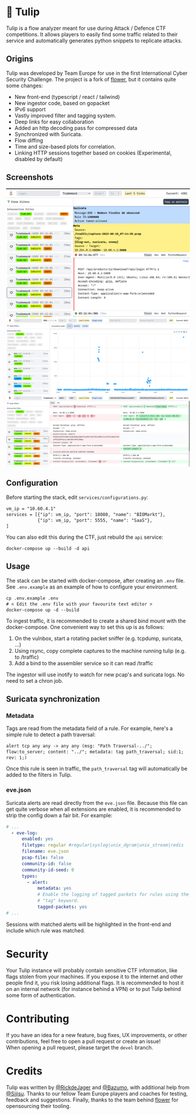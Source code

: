 # 🌷 Tulip

Tulip is a flow analyzer meant for use during Attack / Defence CTF competitions. It allows players to easily find some traffic related to their service and automatically generates python snippets to replicate attacks.

## Origins
Tulip was developed by Team Europe for use in the first International Cyber Security Challenge. The project is a fork of [flower](https://github.com/secgroup/flower), but it contains quite some changes:
* New front-end (typescript / react / tailwind)
* New ingestor code, based on gopacket
* IPv6 support
* Vastly improved filter and tagging system.
* Deep links for easy collaboration
* Added an http decoding pass for compressed data
* Synchronized with Suricata.
* Flow diffing
* Time and size-based plots for correlation.
* Linking HTTP sessions together based on cookies (Experimental, disabled by default)

## Screenshots
![](./demo_images/demo1.png)
![](./demo_images/demo2.png)
![](./demo_images/demo3.png)

## Configuration
Before starting the stack, edit `services/configurations.py`:

```
vm_ip = "10.60.4.1"
services = [{"ip": vm_ip, "port": 18080, "name": "BIOMarkt"},
            {"ip": vm_ip, "port": 5555, "name": "SaaS"},
]
```

You can also edit this during the CTF, just rebuild the `api` service:
```
docker-compose up --build -d api
```

## Usage

The stack can be started with docker-compose, after creating an `.env` file. See `.env.example` as an example of how to configure your environment.
```
cp .env.example .env
# < Edit the .env file with your favourite text editor >
docker-compose up -d --build
```
To ingest traffic, it is recommended to create a shared bind mount with the docker-compose. One convenient way to set this up is as follows:
1. On the vulnbox, start a rotating packet sniffer (e.g. tcpdump, suricata, ...)
1. Using rsync, copy complete captures to the machine running tulip (e.g. to /traffic)
1. Add a bind to the assembler service so it can read /traffic

The ingestor will use inotify to watch for new pcap's and suricata logs. No need to set a chron job.


## Suricata synchronization

### Metadata
Tags are read from the metadata field of a rule. For example, here's a simple rule to detect a path traversal:
```
alert tcp any any -> any any (msg: "Path Traversal-../"; flow:to_server; content: "../"; metadata: tag path_traversal; sid:1; rev: 1;)
```
Once this rule is seen in traffic, the `path_traversal` tag will automatically be added to the filters in Tulip.


### eve.json
Suricata alerts are read directly from the `eve.json` file. Because this file can get quite verbose when all extensions are enabled, it is recommended to strip the config down a fair bit. For example:
```yaml
# ...
  - eve-log:
      enabled: yes
      filetype: regular #regular|syslog|unix_dgram|unix_stream|redis
      filename: eve.json
      pcap-file: false
      community-id: false
      community-id-seed: 0
      types:
        - alert:
            metadata: yes
            # Enable the logging of tagged packets for rules using the
            # "tag" keyword.
            tagged-packets: yes
# ...
```

Sessions with matched alerts will be highlighted in the front-end and include which rule was matched.

# Security
Your Tulip instance will probably contain sensitive CTF information, like flags stolen from your machines. If you expose it to the internet and other people find it, you risk losing additional flags. It is recommended to host it on an internal network (for instance behind a VPN) or to put Tulip behind some form of authentication.

# Contributing
If you have an idea for a new feature, bug fixes, UX improvements, or other contributions, feel free to open a pull request or create an issue!      
When opening a pull request, please target the `devel` branch.

# Credits
Tulip was written by [@RickdeJager](https://github.com/rickdejager) and [@Bazumo](https://github.com/bazumo), with additional help from [@Sijisu](https://github.com/sijisu). Thanks to our fellow Team Europe players and coaches for testing, feedback and suggestions. Finally, thanks to the team behind [flower](https://github.com/secgroup/flower) for opensourcing their tooling.
